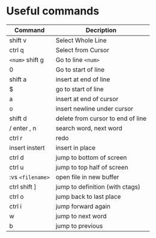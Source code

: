 # Useful commands

| Command           | Decription                        |
| ----------------- | -------------------------         |
| shift v           | Select Whole Line                 |
| ctrl q            | Select from Cursor                |
| `<num>` shift g   | Go to line `<num>`                |
| 0                 | Go to start of line               |
| shift a           | insert at end of line             |
| $                 | go to start of line               |
| a                 | insert at end of cursor           |
| o                 | insert newline under cursor       |
| shift d           | delete from cursor to end of line |
| /<word> enter , n | search word, next word            |
| ctrl r            | redo                              |
| insert instert    | insert in place                   |
| ctrl d            | jump to bottom of screen          |
| ctrl u            | jump to top half of screen        |
| :vs `<filename>`  | open file in new buffer           |
| ctrl shift ]      | jump to definition (with ctags)   |
| ctrl o            | jump back to last place           |
| ctrl i            | jump forward again                |
| w                 | jump to next word                 |
| b                 | jump to previous                  |
